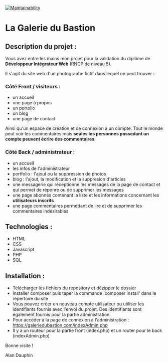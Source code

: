 [![Maintainability](https://api.codeclimate.com/v1/badges/77504e72828d1359c8ce/maintainability)](https://codeclimate.com/github/Beckomatik/Galerie-du-Bastion/maintainability)

# La Galerie du Bastion

## Description du projet :

Vous avez entre les mains mon projet pour la validation du diplôme de **Développeur Intégrateur Web** (RNCP de niveau 5).

Il s'agit du site web d'un photographe fictif dans lequel on peut trouver : 

### Côté Front / visiteurs :
* un accueil 
* une page à propos
* un portolio
* un blog
* une page de contact 

Ainsi qu'un espace de création et de connexion à un compte. Tout le monde peut voir les commentaires mais **seules les personnes possedant un compte peuvent écrire des commentaires**.

### Côté Back / administrateur :
* un accueil 
* les infos de l'administrateur
* portfolio : l'ajout ou la suppression de photos
* blog : l'ajout, la modification et la suppresion d'articles
* une messagerie qui réceptionne les messages de la page de contact et qui permet de réponre ou de supprimer les messages
* une page abonnés contenant la liste et les informations concernant les **utilisateurs inscrits**
* une page commentaires permettant de lire et de supprimer les commentaires indésirables

## Technologies : 

* HTML
* CSS
* Javascript
* PHP
* SQL

## Installation :

* Télécharger les fichiers du repository et dézipper le dossier
* Installer composer puis taper la commande 'composer install' dans le répertoire du site
* Vous pouvez créer un nouveau compte utilisateur ou utiliser les identifiants fournis avec l'envoi du projet. Des identifiants sont également fournis pour la partie administration
* Pour accéder à la page de connexion à l'administration : https://galeriedubastion.com/indexAdmin.php
* Il y a un routeur pour la partie front (index.php) et un router pour le back (indexAdmin.php)

Bonne visite !

Alan Dauphin